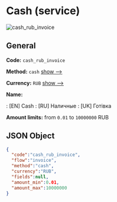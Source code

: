 
# Cash (service) 
![cash_rub_invoice](https://static.openfintech.io/payment_methods/cash_rub_invoice/logo.svg?w=400&c=v0.59.26#w200)  

## General 
 
**Code:** `cash_rub_invoice` 
 
**Method:** `cash` 
 [show -->](/payment-methods/cash/) 
 
**Currency:** `RUB` [show -->](/currencies/RUB/) 
 
**Name:** 
 
:	[EN] Cash 
:	[RU] Наличные 
:	[UK] Готівка 
 
**Amount limits:** from `0.01` to `10000000` RUB 

## JSON Object 

```json
{
  "code":"cash_rub_invoice",
  "flow":"invoice",
  "method":"cash",
  "currency":"RUB",
  "fields":null,
  "amount_min":0.01,
  "amount_max":10000000
}
```  
